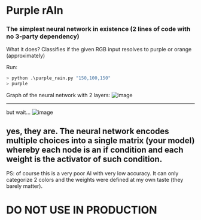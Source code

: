 # Purple rAIn
### The simplest neural network in existence (2 lines of code with no 3-party dependency)

What it does?
Classifies if the given RGB input resolves to purple or orange (approximately)

Run:
``` python
> python .\purple_rain.py "150,100,150"
> purple
```

Graph of the neural network with 2 layers:
![image](https://user-images.githubusercontent.com/43297242/234131697-193fcfa5-ade3-422f-bfa0-4cb7cb4e3242.png)

---

but wait...
![image](https://user-images.githubusercontent.com/43297242/232600976-d36de01a-65b8-408f-bf7c-5c39be8bd6b2.png)


yes, they are. The neural network encodes multiple choices into a single matrix (your model) whereby each node is an if condition and each weight is the activator of such condition.
---

PS: of course this is a very poor AI with very low accuracy. It can only categorize 2 colors and the weights were defined at my own taste (they barely matter).
# DO NOT USE IN PRODUCTION

